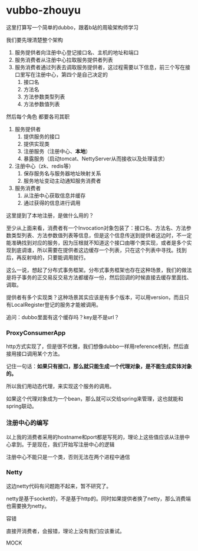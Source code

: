 # vubbo-zhouyu

这里打算写一个简单的dubbo，跟着b站的周瑜架构师学习

我们要先理清楚整个架构

1. 服务提供者向注册中心登记接口名、主机的地址和端口
2. 服务消费者从注册中心拉取服务提供者列表
3. 服务消费者通过列表去调取服务提供者，这过程需要以下信息，前三个写在接口里写在注册中心，第四个是自己决定的
   1. 接口名
   2. 方法名
   3. 方法参数类型列表
   4. 方法参数值列表



然后每个角色 都要各司其职

1. 服务提供者
   1. 提供服务的接口
   2. 提供实现类
   3. 注册服务（注册中心、**本地**）
   4. 暴露服务（启动tomcat、NettyServer从而接收以及处理请求）
2. 注册中心（zk、redis等）
   1. 保存服务名与服务器地址映射关系
   2. 服务地址变动主动通知服务消费者
3. 服务消费者
   1. 从注册中心获取信息并缓存
   2. 通过获得的信息进行调用



这里提到了本地注册，是做什么用的？

至少从上面来看，消费者有一个Invocation对象包装了：接口名、方法名、方法参数类型列表、方法参数值列表等信息，但是这个信息传送到提供者这边时，不一定能准确找到对应的服务，因为压根就不知道这个接口由哪个类实现，或者是多个实现到底调谁，所以需要在提供者这边缓存一个列表，只在这个列表中寻找。找到后，再反射啥的，只要能调用就行。

这么一说，想起了分布式事务框架。分布式事务框架也存在这种场景，我们的做法是将子事务的正交易反交易方法都缓存一份，然后回调的时候直接去缓存里面找、调取。

提供者有多个实现类？这种场景其实应该是有多个版本，可以用version，而且只有LocalRegister登记的服务才能被调用。

追问：dubbo里面有这个缓存吗？key是不是url？



### ProxyConsumerApp

http方式实现了，但是很不优雅，我们想像dubbo一样用reference机制，然后直接用接口调用某个方法。

记住一句话：**如果只有接口，那么就只能生成一个代理对象，是不能生成实体对象的。**

所以我们用动态代理，来实现这个服务的调用。

如果这个代理对象成为一个bean，那么就可以交给spring来管理，这也就能和spring联动。



### 注册中心的编写

以上我的消费者采用的hostname和port都是写死的，理论上这些值应该从注册中心拿到。于是现在，我们开始写注册中心的逻辑

注册中心不能只是一个类，否则无法在两个进程中通信



### Netty

这边netty代码有问题跑不起来，暂不研究了。

netty是基于socket的，不是基于http的。同时如果提供者换了netty，那么消费端也需要换为netty。





容错

直接开消费者，会报错，理论上没有我们应该重试。



MOCK